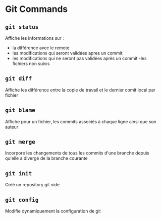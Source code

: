 # Git Commands

## `git status`
Affiche les informations sur :
- la différence avec le remote
- les modifications qui seront validées apres un commit
- les modifications qui ne seront pas validées après un commit
 -les fichiers non suivis

## `git diff`
Affiche les différence entre la copie de travail et le dernier comit local par fichier

## `git blame`
Affiche pour un fichier, les commits associés à chaque ligne ainsi que son auteur

## `git merge`
Incorpore les changements de tous les commits d'une branche depuis qu'elle a divergé de la branche courante

## `git init`
Créé un repository git vide

## `git config`
Modifie dynamiquement la configuration de git

